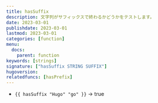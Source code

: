 ```yaml
---
title: hasSuffix
description: 文字列がサフィックスで終わるかどうかをテストします。
date: 2023-03-01
publishdate: 2023-03-01
lastmod: 2023-03-01
categories: [function]
menu:
  docs:
    parent: function
keywords: [strings]
signature: ["hasSuffix STRING SUFFIX"]
hugoversion:
relatedfuncs: [hasPrefix]
---
```


* `{{ hasSuffix "Hugo" "go" }}` → true
